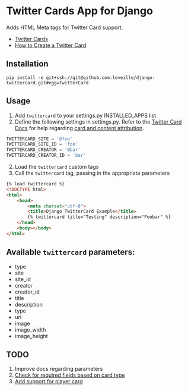 # Twitter Cards App for Django

Adds HTML Meta tags for Twitter Card support.

* [Twitter Cards](https://dev.twitter.com/docs/cards)
* [How to Create a Twitter Card](http://davidwalsh.name/twitter-cards)
    
## Installation

    pip install -e git+ssh://git@github.com:leveille/django-twittercard.git#egg=TwitterCard

## Usage

1. Add `twittercard` to your settings.py INSTALLED_APPS list
2. Define the following settings in settings.py.  Refer to the [Twitter Card Docs](https://dev.twitter.com/docs/cards) for help regarding [card and content attribution](https://dev.twitter.com/docs/cards#content).

```python
TWITTERCARD_SITE = '@foo'
TWITTERCARD_SITE_ID = 'foo'
TWITTERCARD_CREATOR = '@bar'
TWITTERCARD_CREATOR_ID = 'bar'
```

2. Load the `twittercard` custom tags
3. Call the `twittercard` tag, passing in the appropriate parameters

```html
{% load twittercard %}
<!DOCTYPE html>
<html>
    <head>
        <meta charset="utf-8">
        <title>Django TwitterCard Example</title>
        {% twittercard title="Testing" description="Foobar" %}
    </head>
    <body></body>
</html>
```

## Available `twittercard` parameters:

* type
* site
* site_id
* creator
* creator_id
* title
* description
* type
* url
* image
* image_width
* image_height

## TODO

1. Improve docs regarding parameters
2. [Check for required fields based on card type](https://github.com/leveille/django-twittercard/issues/1)
3. [Add support for player card](https://github.com/leveille/django-twittercard/issues/2)
